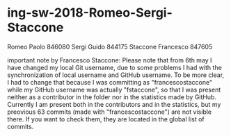# ing-sw-2018-Romeo-Sergi-Staccone
 Romeo Paolo 846080
 Sergi Guido 844175
 Staccone Francesco 847605

important note by Francesco Staccone:
Please note that from 6th may I have changed my local Git username, due to some problems I had with the synchronization of local username and GitHub username. To be more clear, I had to change that because I was committing as "francescostaccone" while my GitHub username was actually "fstaccone", so that I was present neither as a contributor in the folder nor in the statistics made by GitHub. Currently I am present both in the contributors and in the statistics, but my preovious 63 commits (made with "francescostaccone") are not visible there. If you want to check them, they are located in the global list of commits. 